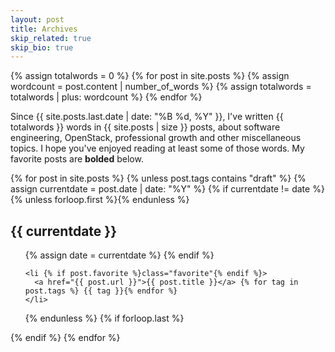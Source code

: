 ```yaml
---
layout: post
title: Archives
skip_related: true
skip_bio: true
---
```


{% assign totalwords = 0 %}
{% for post in site.posts %}
  {% assign wordcount = post.content | number_of_words %}
  {% assign totalwords = totalwords | plus: wordcount %}
{% endfor %}

Since {{ site.posts.last.date | date: "%B %d, %Y" }}, I've written {{ totalwords }} words in {{ site.posts | size }} posts, about software engineering, OpenStack,  professional growth and other miscellaneous topics. I hope you've enjoyed reading at least some of those words. My favorite posts are **bolded** below.

<div id="archive">

{% for post in site.posts %}
  {% unless post.tags contains "draft" %}
    {% assign currentdate = post.date | date: "%Y" %}
    {% if currentdate != date %}
      {% unless forloop.first %}</ul>{% endunless %}
      <h2>{{ currentdate }}</h2>
      <ul>
        {% assign date = currentdate %}
    {% endif %}

    <li {% if post.favorite %}class="favorite"{% endif %}>
      <a href="{{ post.url }}">{{ post.title }}</a> {% for tag in post.tags %} {{ tag }}{% endfor %}
    </li>
  {% endunless %}
  {% if forloop.last %}</ul>{% endif %}
{% endfor %}
</div>
